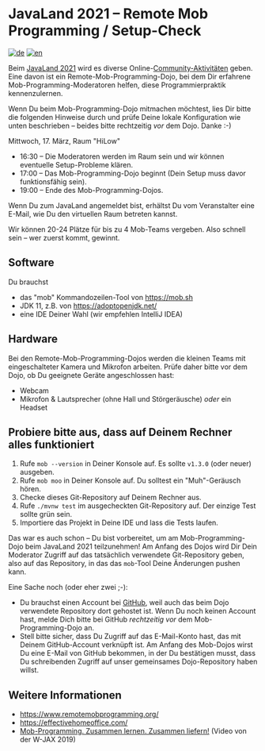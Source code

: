 # JavaLand 2021 – Remote Mob Programming / Setup-Check

[![de](https://img.shields.io/badge/lang-de-red.svg)](README.md)
[![en](https://img.shields.io/badge/lang-en-green.svg)](README.en.md)

Beim [JavaLand 2021](https://www.javaland.eu/) wird es diverse
Online-[Community-Aktivitäten](https://www.javaland.eu/de/programm/community-aktivitaeten/) geben.
Eine davon ist ein Remote-Mob-Programming-Dojo, bei dem Dir erfahrene Mob-Programming-Moderatoren
helfen, diese Programmierpraktik kennenzulernen.

Wenn Du beim Mob-Programming-Dojo mitmachen möchtest, lies Dir bitte die folgenden Hinweise durch
und prüfe Deine lokale Konfiguration wie unten beschrieben – beides bitte rechtzeitig *vor* dem
Dojo. Danke :-)

Mittwoch, 17. März, Raum "HiLow"
- 16:30 – Die Moderatoren werden im Raum sein und wir können eventuelle Setup-Probleme klären.
- 17:00 – Das Mob-Programming-Dojo beginnt (Dein Setup muss davor funktionsfähig sein).
- 19:00 – Ende des Mob-Programming-Dojos.

Wenn Du zum JavaLand angemeldet bist, erhältst Du vom Veranstalter eine E-Mail, wie Du den virtuellen
Raum betreten kannst.

Wir können 20-24 Plätze für bis zu 4 Mob-Teams vergeben. Also schnell sein – wer zuerst kommt, gewinnt.


## Software

Du brauchst

- das "mob" Kommandozeilen-Tool von https://mob.sh
- JDK 11, z.B. von https://adoptopenjdk.net/
- eine IDE Deiner Wahl (wir empfehlen IntelliJ IDEA)


## Hardware

Bei den Remote-Mob-Programming-Dojos werden die kleinen Teams mit eingeschalteter Kamera und Mikrofon
arbeiten. Prüfe daher bitte vor dem Dojo, ob Du geeignete Geräte angeschlossen hast:
- Webcam
- Mikrofon & Lautsprecher (ohne Hall und Störgeräusche) *oder* ein Headset


## Probiere bitte aus, dass auf Deinem Rechner alles funktioniert

1. Rufe `mob --version` in Deiner Konsole auf. Es sollte `v1.3.0` (oder neuer) ausgeben.
2. Rufe `mob moo` in Deiner Konsole auf. Du solltest ein "Muh"-Geräusch hören.
3. Checke dieses Git-Repository auf Deinem Rechner aus.
4. Rufe `./mvnw test` im ausgecheckten Git-Repository auf. Der einzige Test sollte grün sein.
5. Importiere das Projekt in Deine IDE und lass die Tests laufen.

Das war es auch schon – Du bist vorbereitet, um am Mob-Programming-Dojo beim JavaLand 2021
teilzunehmen! Am Anfang des Dojos wird Dir Dein Moderator Zugriff auf das tatsächlich verwendete
Git-Repository geben, also auf das Repository, in das das `mob`-Tool Deine Änderungen pushen kann.

Eine Sache noch (oder eher zwei ;-):
- Du brauchst einen Account bei [GitHub](https://github.com/), weil auch das beim Dojo verwendete
  Repository dort gehostet ist. Wenn Du noch keinen Account hast, melde Dich bitte bei GitHub
  *rechtzeitig vor* dem Mob-Programming-Dojo an.
- Stell bitte sicher, dass Du Zugriff auf das E-Mail-Konto hast, das mit Deinem GitHub-Account
  verknüpft ist. Am Anfang des Mob-Dojos wirst Du eine E-Mail von GitHub bekommen, in der Du
  bestätigen musst, dass Du schreibenden Zugriff auf unser gemeinsames Dojo-Repository haben willst.


## Weitere Informationen

- https://www.remotemobprogramming.org/
- https://effectivehomeoffice.com/
- [Mob-Programming. Zusammen lernen. Zusammen liefern!](https://www.youtube.com/watch?v=WNz8txII7Wo) (Video von der W-JAX 2019)
